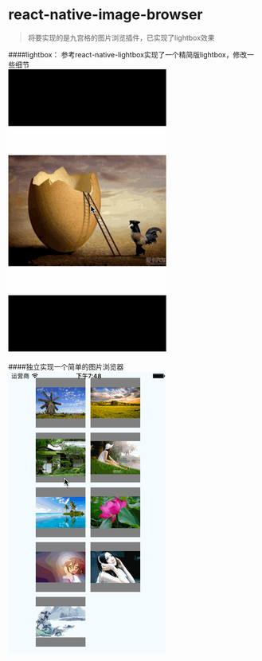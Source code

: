 # react-native-image-browser
>
>  将要实现的是九宫格的图片浏览插件，已实现了lightbox效果
>

####lightbox：
参考react-native-lightbox实现了一个精简版lightbox，修改一些细节<br/>
![image](https://github.com/CoderGLM/react-native-image-browser/blob/master/screenshots/lightbox.gif)<br/>
<br/>
####独立实现一个简单的图片浏览器
![image](https://github.com/CoderGLM/react-native-image-browser/blob/master/screenshots/imagebrowser.gif)<br/>
